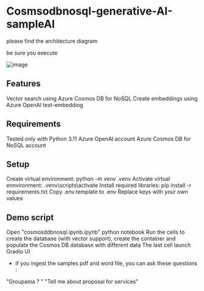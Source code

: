 # Cosmsodbnosql-generative-AI-sampleAI

please find the architecture diagram 

be sure you execute 

![image](https://github.com/user-attachments/assets/806de3af-f2eb-4db4-a441-787adfd6f66b)


## Features
Vector search using Azure Cosmos DB for NoSQL
Create embeddings using Azure OpenAI text-embedding

## Requirements
Tested only with Python 3.11
Azure OpenAI account
Azure Cosmos DB for NoSQL account

## Setup
Create virtual environment: python -m venv .venv
Activate virtual ennvironment: .venv\scripts\activate
Install required libraries: pip install -r requirements.txt
Copy .env.template to .env
Replace keys with your own values

## Demo script
Open "cosmosddbnosql.ipynb.ipynb" python notebook
Run the cells to create the database (with vector support), create the container and populate the Cosmos DB database with different data 
The last cell launch Gradio UI 
- if you ingest the samples pdf and word  file, you can ask these questions :

"Groupama ? "
"Tell me about proposal for services"

